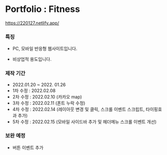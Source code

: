 # Portfolio : Fitness

https://220127.netlify.app/

### 특징

- PC, 모바일 반응형 웹사이트입니다.

- 비상업적 용도입니다.

### 제작 기간

- 2022.01.20 ~ 2022. 01.26
- 1차 수정 : 2022.02.08
- 2차 수정 : 2022.02.10 (카카오 map)
- 3차 수정 : 2022.02.11 (폰트 누락 수정)
- 4차 수정 : 2022.02.14 (레이아웃 변경 및 클릭, 스크롤 이벤트 스크립트, 타이핑효과 추가)
- 5차 수정 : 2022.02.15 (모바일 사이드바 추가 및 헤더메뉴 스크롤 이벤트 개선)

### 보완 예정

- 버튼 이벤트 추가

